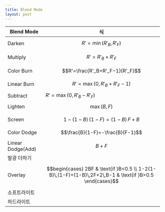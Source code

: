 ```yaml
---
title: Blend Mode
layout: post
---
```


|Blend Mode|식|
|---|---|
|Darken|$$R'=\min(R'_B, R'_F)$$|
|Multiply|$$R'=R'_B\times R'_F$$|
|Color Burn|$$R'=\frac{R'_B+R'_F−1}{R'_F}$$|
|Linear Burn|$$R'=\max(0, R'_B+R'_F−1)$$|
|Subtract|$R'=\max(0, R'_B-R'_F)$|
|Lighten|$$\max(B, F)$$|
|Screen|$$1-(1-B)\,(1-F)=(1-B)\,F+B$$|
|Color Dodge|$$\frac{B}{1-F}=-\frac{B}{F-1}$$|
|Linear Dodge(Add)|$$B+F$$|
|발광 더하기| |
|Overlay|$$begin{cases} 2BF & \text{if }B<0.5 \\ 1-2(1-B)\,(1-F)=(1-B)\,2F+2\,B-1 & \text{if }B>0.5 \end{cases}$$|
|소프트라이트| |
|하드라이트| |
